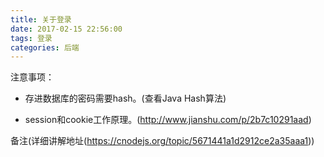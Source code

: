 ```yaml
---
title: 关于登录
date: 2017-02-15 22:56:00
tags: 登录
categories: 后端
---
```


注意事项：
- 存进数据库的密码需要hash。(查看Java Hash算法)

- session和cookie工作原理。(http://www.jianshu.com/p/2b7c10291aad)

备注(详细讲解地址(https://cnodejs.org/topic/5671441a1d2912ce2a35aaa1))
